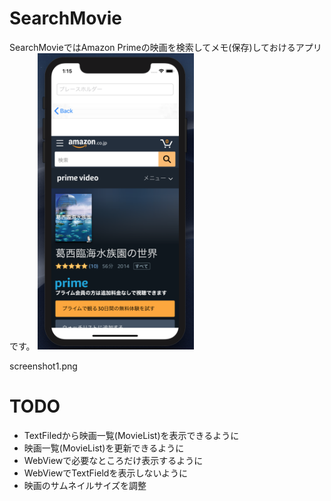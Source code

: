# SearchMovie
SearchMovieではAmazon Primeの映画を検索してメモ(保存)しておけるアプリです。
<img src="https://github.com/zunda-pixel/SearchMovie/blob/master/screenshot2.png" alt="エビフライトライアングル" title="サンプル" width="250">

screenshot1.png

# TODO

- TextFiledから映画一覧(MovieList)を表示できるように
- 映画一覧(MovieList)を更新できるように
- WebViewで必要なところだけ表示するように
- WebViewでTextFieldを表示しないように
- 映画のサムネイルサイズを調整
